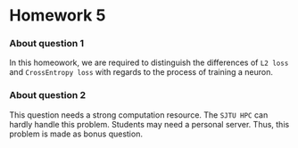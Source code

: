 # Homework 5
### About question 1
In this homeowork, we are required to distinguish the differences of `L2 loss` and `CrossEntropy loss` with regards to the process of training a neuron.

### About question 2
This question needs a strong computation resource. The `SJTU HPC` can hardly handle this problem. Students may need a personal server. Thus, this problem is
made as bonus question.

